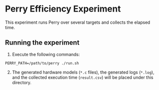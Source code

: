 # Perry Efficiency Experiment
This experiment runs Perry over several targets and collects the elapsed time.

## Running the experiment
1. Execute the following commands:
```shell
PERRY_PATH=/path/to/perry ./run.sh
```

2. The generated hardware models (`*.c` files), the generated logs (`*.log`), and the collected execution time (`result.csv`) will be placed under this directory.
